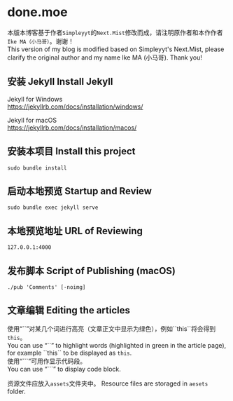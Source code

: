 # done.moe

本版本博客基于作者``Simpleyyt``的``Next.Mist``修改而成，请注明原作者和本作作者``Ike MA（小马哥）``。谢谢！  
This version of my blog is modified based on Simpleyyt's Next.Mist, please clarify the original author and my name Ike MA (小马哥). Thank you!  

## 安装 Jekyll Install Jekyll

Jekyll for Windows  
https://jekyllrb.com/docs/installation/windows/  

Jekyll for macOS  
https://jekyllrb.com/docs/installation/macos/  

## 安装本项目 Install this project  
``sudo bundle install``

## 启动本地预览 Startup and Review
``sudo bundle exec jekyll serve``

## 本地预览地址 URL of Reviewing
``127.0.0.1:4000``

## 发布脚本 Script of Publishing (macOS)
``./pub 'Comments' [-noimg]``

## 文章编辑 Editing the articles
使用“\`\`”对某几个词进行高亮（文章正文中显示为绿色），例如\`\`this\`\`将会得到``this``。  
You can use “\`\`” to highlight words (highlighted in green in the article page), for example \`\`this\`\` to be displayed as ``this``.  
使用“\`\`\`”可用作显示代码段。  
You can use “\`\`\`” to display code block.  

资源文件应放入``assets``文件夹中。
Resource files are storaged in ``aesets`` folder.